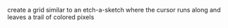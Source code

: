 create a grid similar to an etch-a-sketch where the cursor runs along and leaves a trail of colored pixels